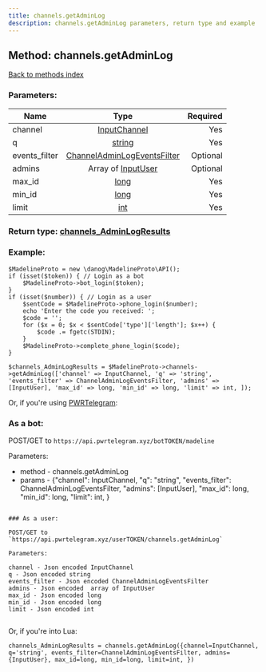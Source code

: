 ```yaml
---
title: channels.getAdminLog
description: channels.getAdminLog parameters, return type and example
---
```

## Method: channels.getAdminLog  
[Back to methods index](index.md)


### Parameters:

| Name     |    Type       | Required |
|----------|:-------------:|---------:|
|channel|[InputChannel](../types/InputChannel.md) | Yes|
|q|[string](../types/string.md) | Yes|
|events\_filter|[ChannelAdminLogEventsFilter](../types/ChannelAdminLogEventsFilter.md) | Optional|
|admins|Array of [InputUser](../types/InputUser.md) | Optional|
|max\_id|[long](../types/long.md) | Yes|
|min\_id|[long](../types/long.md) | Yes|
|limit|[int](../types/int.md) | Yes|


### Return type: [channels\_AdminLogResults](../types/channels_AdminLogResults.md)

### Example:


```
$MadelineProto = new \danog\MadelineProto\API();
if (isset($token)) { // Login as a bot
    $MadelineProto->bot_login($token);
}
if (isset($number)) { // Login as a user
    $sentCode = $MadelineProto->phone_login($number);
    echo 'Enter the code you received: ';
    $code = '';
    for ($x = 0; $x < $sentCode['type']['length']; $x++) {
        $code .= fgetc(STDIN);
    }
    $MadelineProto->complete_phone_login($code);
}

$channels_AdminLogResults = $MadelineProto->channels->getAdminLog(['channel' => InputChannel, 'q' => 'string', 'events_filter' => ChannelAdminLogEventsFilter, 'admins' => [InputUser], 'max_id' => long, 'min_id' => long, 'limit' => int, ]);
```

Or, if you're using [PWRTelegram](https://pwrtelegram.xyz):

### As a bot:

POST/GET to `https://api.pwrtelegram.xyz/botTOKEN/madeline`

Parameters:

* method - channels.getAdminLog
* params - {"channel": InputChannel, "q": "string", "events_filter": ChannelAdminLogEventsFilter, "admins": [InputUser], "max_id": long, "min_id": long, "limit": int, }

```

### As a user:

POST/GET to `https://api.pwrtelegram.xyz/userTOKEN/channels.getAdminLog`

Parameters:

channel - Json encoded InputChannel
q - Json encoded string
events_filter - Json encoded ChannelAdminLogEventsFilter
admins - Json encoded  array of InputUser
max_id - Json encoded long
min_id - Json encoded long
limit - Json encoded int


```

Or, if you're into Lua:

```
channels_AdminLogResults = channels.getAdminLog({channel=InputChannel, q='string', events_filter=ChannelAdminLogEventsFilter, admins={InputUser}, max_id=long, min_id=long, limit=int, })
```

